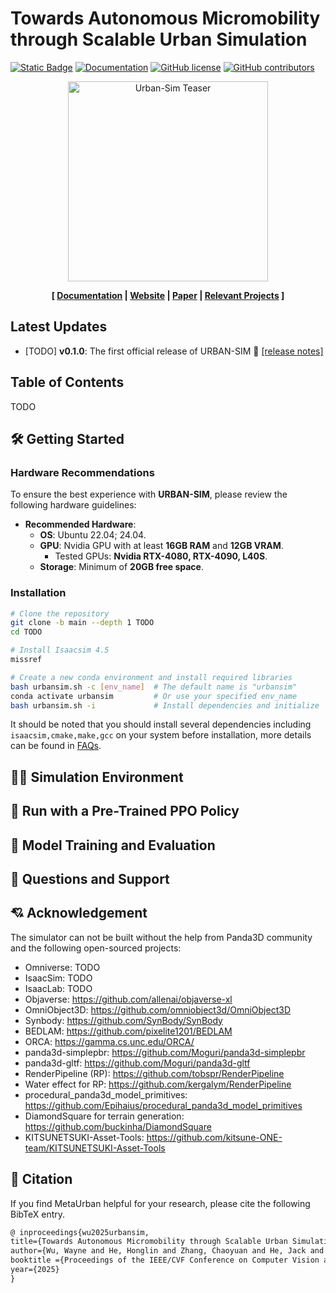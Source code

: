 # Towards Autonomous Micromobility through Scalable Urban Simulation

[![Static Badge](https://img.shields.io/badge/URBANSIM-arxiv-blue)](https://arxiv.org/pdf/2505.00690.pdf)
[![Documentation](https://readthedocs.org/projects/metaurban-simulator/badge/?version=latest)](TODO)
[![GitHub license](https://img.shields.io/github/license/metadriverse/urban-sim)](TODO)
[![GitHub contributors](https://img.shields.io/github/contributors/metadriverse/urban-sim)](TODO)

<p align="center">
  <img src="documentation/assets/teaser.gif" alt="Urban-Sim Teaser"  height="320">
</p>

<div style="text-align: center; width:100%; margin: 0 auto; display: inline-block">
<strong>
[
<a href="TODO">Documentation</a>
|
<a href="TODO">Website</a>
|
<a href="https://arxiv.org/pdf/2505.00690.pdf">Paper</a>
|
<a href="https://metadriverse.github.io/">Relevant Projects</a>
]
</strong>
</div>

## Latest Updates
- [TODO] **v0.1.0**: The first official release of URBAN-SIM :wrench: [[release notes]]()

## Table of Contents
TODO

## 🛠 Getting Started

### Hardware Recommendations

To ensure the best experience with **URBAN-SIM**, please review the following hardware guidelines:

- **Recommended Hardware**:  
  - **OS**: Ubuntu 22.04; 24.04.
  - **GPU**: Nvidia GPU with at least **16GB RAM** and **12GB VRAM**.
    - Tested GPUs: **Nvidia RTX-4080, RTX-4090, L40S**.   
  - **Storage**: Minimum of **20GB free space**.  

### Installation
```bash
# Clone the repository
git clone -b main --depth 1 TODO
cd TODO

# Install Isaacsim 4.5
missref

# Create a new conda environment and install required libraries
bash urbansim.sh -c [env_name]  # The default name is "urbansim"
conda activate urbansim         # Or use your specified env_name
bash urbansim.sh -i             # Install dependencies and initialize
```

It should be noted that you should install several dependencies including ```isaacsim,cmake,make,gcc``` on your system before installation, more details can be found in [FAQs](TODO).


## 🏃‍♂️ Simulation Environment

## 🤖 Run with a Pre-Trained PPO Policy

## 🚀 Model Training and Evaluation

## 📖 Questions and Support

## 💘 Acknowledgement
The simulator can not be built without the help from Panda3D community and the following open-sourced projects:
- Omniverse: TODO
- IsaacSim: TODO
- IsaacLab: TODO
- Objaverse: https://github.com/allenai/objaverse-xl
- OmniObject3D: https://github.com/omniobject3d/OmniObject3D
- Synbody: https://github.com/SynBody/SynBody
- BEDLAM: https://github.com/pixelite1201/BEDLAM
- ORCA: https://gamma.cs.unc.edu/ORCA/
- panda3d-simplepbr: https://github.com/Moguri/panda3d-simplepbr
- panda3d-gltf: https://github.com/Moguri/panda3d-gltf
- RenderPipeline (RP): https://github.com/tobspr/RenderPipeline
- Water effect for RP: https://github.com/kergalym/RenderPipeline 
- procedural_panda3d_model_primitives: https://github.com/Epihaius/procedural_panda3d_model_primitives
- DiamondSquare for terrain generation: https://github.com/buckinha/DiamondSquare
- KITSUNETSUKI-Asset-Tools: https://github.com/kitsune-ONE-team/KITSUNETSUKI-Asset-Tools

## 📎 Citation

If you find MetaUrban helpful for your research, please cite the following BibTeX entry.

```latex
@ inproceedings{wu2025urbansim,
title={Towards Autonomous Micromobility through Scalable Urban Simulation},
author={Wu, Wayne and He, Honglin and Zhang, Chaoyuan and He, Jack and Zhao, Seth Z. and Gong, Ran and Li, Quanyi and Zhou, Bolei},
booktitle ={Proceedings of the IEEE/CVF Conference on Computer Vision and Pattern Recognition},
year={2025}
}
```
